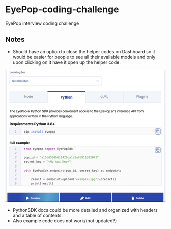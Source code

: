 # EyePop-coding-challenge
EyePop interview coding challenge


## Notes
- Should have an option to close the helper codes on Dashboard so it would be easier for people to see all their available models and only upon clicking on it have it open up the helper code.

<!-- insert image -->
![code_helper](/assets/notes/code_helpers.png)


- PythonSDK docs could be more detailed and organized with headers and a table of contents.
- Also example code does not work/(not updated?)